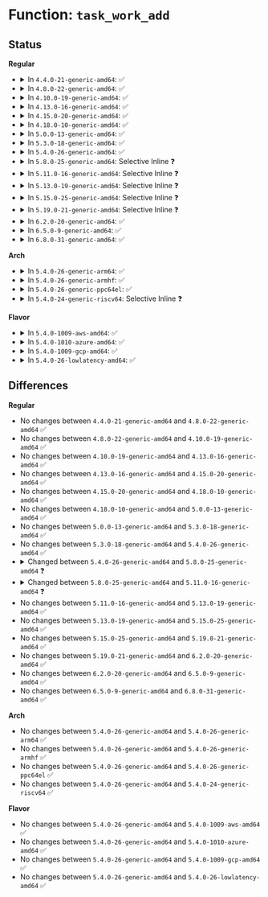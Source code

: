 # Function: <code>task_work_add</code>

## Status
<b>Regular</b>
<ul>
<li>
<details>
<summary>In <code>4.4.0-21-generic-amd64</code>: ✅</summary>

```c
int task_work_add(struct task_struct * task, struct callback_head * work, bool notify)
```

```json
{
  "name": "task_work_add",
  "collision_type": "Unique Global",
  "inline_type": "No",
  "funcs": [
    {
      "addr": 18446744071579494400,
      "name": "task_work_add",
      "external": true,
      "loc": "kernel/task_work.c:27",
      "file": "kernel/task_work.c",
      "inline": "seen, unknown",
      "caller_inline": [],
      "caller_func": [
        "kernel/sched/fair.c:task_tick_numa",
        "kernel/irq/manage.c:irq_thread",
        "kernel/events/uprobes.c:uprobe_copy_process",
        "security/keys/keyctl.c:keyctl_session_to_parent"
      ]
    }
  ],
  "symbols": [
    {
      "addr": 18446744071579494400,
      "name": "task_work_add",
      "section": ".text",
      "bind": "STB_GLOBAL",
      "size": 82
    }
  ]
}
```
</details>
</li>
<li>
<details>
<summary>In <code>4.8.0-22-generic-amd64</code>: ✅</summary>

```c
int task_work_add(struct task_struct * task, struct callback_head * work, bool notify)
```

```json
{
  "name": "task_work_add",
  "collision_type": "Unique Global",
  "inline_type": "No",
  "funcs": [
    {
      "addr": 18446744071579508544,
      "name": "task_work_add",
      "external": true,
      "loc": "kernel/task_work.c:27",
      "file": "kernel/task_work.c",
      "inline": "seen, unknown",
      "caller_inline": [],
      "caller_func": [
        "kernel/sched/fair.c:task_tick_numa",
        "kernel/irq/manage.c:irq_thread",
        "kernel/events/uprobes.c:uprobe_copy_process",
        "security/keys/keyctl.c:keyctl_session_to_parent",
        "security/yama/yama_lsm.c:report_access"
      ]
    }
  ],
  "symbols": [
    {
      "addr": 18446744071579508544,
      "name": "task_work_add",
      "section": ".text",
      "bind": "STB_GLOBAL",
      "size": 79
    }
  ]
}
```
</details>
</li>
<li>
<details>
<summary>In <code>4.10.0-19-generic-amd64</code>: ✅</summary>

```c
int task_work_add(struct task_struct * task, struct callback_head * work, bool notify)
```

```json
{
  "name": "task_work_add",
  "collision_type": "Unique Global",
  "inline_type": "No",
  "funcs": [
    {
      "addr": 18446744071579529216,
      "name": "task_work_add",
      "external": true,
      "loc": "kernel/task_work.c:27",
      "file": "kernel/task_work.c",
      "inline": "seen, unknown",
      "caller_inline": [],
      "caller_func": [
        "arch/x86/kernel/cpu/intel_rdt_rdtgroup.c:rdtgroup_tasks_write",
        "kernel/sched/fair.c:task_tick_numa",
        "kernel/irq/manage.c:irq_thread",
        "kernel/events/uprobes.c:uprobe_copy_process",
        "security/keys/keyctl.c:keyctl_session_to_parent",
        "security/yama/yama_lsm.c:report_access"
      ]
    }
  ],
  "symbols": [
    {
      "addr": 18446744071579529216,
      "name": "task_work_add",
      "section": ".text",
      "bind": "STB_GLOBAL",
      "size": 74
    }
  ]
}
```
</details>
</li>
<li>
<details>
<summary>In <code>4.13.0-16-generic-amd64</code>: ✅</summary>

```c
int task_work_add(struct task_struct * task, struct callback_head * work, bool notify)
```

```json
{
  "name": "task_work_add",
  "collision_type": "Unique Global",
  "inline_type": "No",
  "funcs": [
    {
      "addr": 18446744071579516752,
      "name": "task_work_add",
      "external": true,
      "loc": "kernel/task_work.c:27",
      "file": "kernel/task_work.c",
      "inline": "seen, unknown",
      "caller_inline": [],
      "caller_func": [
        "arch/x86/kernel/cpu/intel_rdt_rdtgroup.c:rdtgroup_tasks_write",
        "kernel/sched/fair.c:task_tick_numa",
        "kernel/irq/manage.c:irq_thread",
        "kernel/events/uprobes.c:uprobe_copy_process",
        "security/keys/keyctl.c:keyctl_session_to_parent",
        "security/yama/yama_lsm.c:report_access"
      ]
    }
  ],
  "symbols": [
    {
      "addr": 18446744071579516752,
      "name": "task_work_add",
      "section": ".text",
      "bind": "STB_GLOBAL",
      "size": 74
    }
  ]
}
```
</details>
</li>
<li>
<details>
<summary>In <code>4.15.0-20-generic-amd64</code>: ✅</summary>

```c
int task_work_add(struct task_struct * task, struct callback_head * work, bool notify)
```

```json
{
  "name": "task_work_add",
  "collision_type": "Unique Global",
  "inline_type": "No",
  "funcs": [
    {
      "addr": 18446744071579542880,
      "name": "task_work_add",
      "external": true,
      "loc": "kernel/task_work.c:28",
      "file": "kernel/task_work.c",
      "inline": "seen, unknown",
      "caller_inline": [],
      "caller_func": [
        "arch/x86/kernel/cpu/intel_rdt_rdtgroup.c:rdtgroup_tasks_write",
        "kernel/sched/fair.c:task_tick_numa",
        "kernel/irq/manage.c:irq_thread",
        "kernel/events/uprobes.c:uprobe_copy_process",
        "security/keys/keyctl.c:keyctl_session_to_parent",
        "security/yama/yama_lsm.c:report_access"
      ]
    }
  ],
  "symbols": [
    {
      "addr": 18446744071579542880,
      "name": "task_work_add",
      "section": ".text",
      "bind": "STB_GLOBAL",
      "size": 98
    }
  ]
}
```
</details>
</li>
<li>
<details>
<summary>In <code>4.18.0-10-generic-amd64</code>: ✅</summary>

```c
int task_work_add(struct task_struct * task, struct callback_head * work, bool notify)
```

```json
{
  "name": "task_work_add",
  "collision_type": "Unique Global",
  "inline_type": "No",
  "funcs": [
    {
      "addr": 18446744071579570576,
      "name": "task_work_add",
      "external": true,
      "loc": "kernel/task_work.c:28",
      "file": "kernel/task_work.c",
      "inline": "seen, unknown",
      "caller_inline": [],
      "caller_func": [
        "arch/x86/kernel/cpu/intel_rdt_rdtgroup.c:rdtgroup_tasks_write",
        "kernel/sched/fair.c:task_tick_numa",
        "kernel/irq/manage.c:irq_thread",
        "kernel/events/uprobes.c:uprobe_copy_process",
        "security/keys/keyctl.c:keyctl_session_to_parent",
        "security/yama/yama_lsm.c:report_access"
      ]
    }
  ],
  "symbols": [
    {
      "addr": 18446744071579570576,
      "name": "task_work_add",
      "section": ".text",
      "bind": "STB_GLOBAL",
      "size": 99
    }
  ]
}
```
</details>
</li>
<li>
<details>
<summary>In <code>5.0.0-13-generic-amd64</code>: ✅</summary>

```c
int task_work_add(struct task_struct * task, struct callback_head * work, bool notify)
```

```json
{
  "name": "task_work_add",
  "collision_type": "Unique Global",
  "inline_type": "No",
  "funcs": [
    {
      "addr": 18446744071579607568,
      "name": "task_work_add",
      "external": true,
      "loc": "kernel/task_work.c:28",
      "file": "kernel/task_work.c",
      "inline": "seen, unknown",
      "caller_inline": [],
      "caller_func": [
        "arch/x86/kernel/cpu/resctrl/rdtgroup.c:rdtgroup_tasks_write",
        "kernel/sched/fair.c:task_tick_numa",
        "kernel/irq/manage.c:irq_thread",
        "kernel/events/uprobes.c:uprobe_copy_process",
        "security/keys/keyctl.c:keyctl_session_to_parent",
        "security/yama/yama_lsm.c:report_access"
      ]
    }
  ],
  "symbols": [
    {
      "addr": 18446744071579607568,
      "name": "task_work_add",
      "section": ".text",
      "bind": "STB_GLOBAL",
      "size": 99
    }
  ]
}
```
</details>
</li>
<li>
<details>
<summary>In <code>5.3.0-18-generic-amd64</code>: ✅</summary>

```c
int task_work_add(struct task_struct * task, struct callback_head * work, bool notify)
```

```json
{
  "name": "task_work_add",
  "collision_type": "Unique Global",
  "inline_type": "No",
  "funcs": [
    {
      "addr": 18446744071579631920,
      "name": "task_work_add",
      "external": true,
      "loc": "kernel/task_work.c:28",
      "file": "kernel/task_work.c",
      "inline": "seen, unknown",
      "caller_inline": [],
      "caller_func": [
        "arch/x86/kernel/cpu/resctrl/rdtgroup.c:rdtgroup_tasks_write",
        "kernel/sched/fair.c:task_tick_fair",
        "kernel/irq/manage.c:irq_thread",
        "kernel/events/uprobes.c:uprobe_copy_process",
        "fs/file_table.c:fput_many",
        "fs/namespace.c:mntput_no_expire",
        "security/keys/keyctl.c:keyctl_session_to_parent",
        "security/yama/yama_lsm.c:report_access"
      ]
    }
  ],
  "symbols": [
    {
      "addr": 18446744071579631920,
      "name": "task_work_add",
      "section": ".text",
      "bind": "STB_GLOBAL",
      "size": 75
    }
  ]
}
```
</details>
</li>
<li>
<details>
<summary>In <code>5.4.0-26-generic-amd64</code>: ✅</summary>

```c
int task_work_add(struct task_struct * task, struct callback_head * work, bool notify)
```

```json
{
  "name": "task_work_add",
  "collision_type": "Unique Global",
  "inline_type": "No",
  "funcs": [
    {
      "addr": 18446744071579657456,
      "name": "task_work_add",
      "external": true,
      "loc": "kernel/task_work.c:28",
      "file": "kernel/task_work.c",
      "inline": "seen, unknown",
      "caller_inline": [],
      "caller_func": [
        "arch/x86/kernel/cpu/resctrl/rdtgroup.c:rdtgroup_tasks_write",
        "kernel/sched/fair.c:task_tick_fair",
        "kernel/irq/manage.c:irq_thread",
        "kernel/events/uprobes.c:uprobe_copy_process",
        "fs/file_table.c:fput_many",
        "fs/namespace.c:mntput_no_expire",
        "security/keys/keyctl.c:keyctl_session_to_parent",
        "security/yama/yama_lsm.c:report_access"
      ]
    }
  ],
  "symbols": [
    {
      "addr": 18446744071579657456,
      "name": "task_work_add",
      "section": ".text",
      "bind": "STB_GLOBAL",
      "size": 75
    }
  ]
}
```
</details>
</li>
<li>
<details>
<summary>In <code>5.8.0-25-generic-amd64</code>: Selective Inline ❓</summary>

```c
int task_work_add(struct task_struct * task, struct callback_head * work, int notify)
```

```json
{
  "name": "task_work_add",
  "collision_type": "Unique Global",
  "inline_type": "Selective",
  "funcs": [
    {
      "addr": 18446744071579690192,
      "name": "task_work_add",
      "external": true,
      "loc": "kernel/task_work.c:28",
      "file": "kernel/task_work.c",
      "inline": "not declared, inlined",
      "caller_inline": [],
      "caller_func": [
        "arch/x86/kernel/cpu/mce/core.c:do_machine_check",
        "arch/x86/kernel/cpu/resctrl/rdtgroup.c:__rdtgroup_move_task",
        "kernel/sched/fair.c:task_tick_fair",
        "kernel/irq/manage.c:irq_thread",
        "kernel/events/uprobes.c:uprobe_copy_process",
        "fs/namespace.c:mntput_no_expire",
        "fs/io_uring.c:__io_async_wake",
        "fs/io_uring.c:__io_async_wake",
        "security/keys/keyctl.c:keyctl_session_to_parent",
        "security/yama/yama_lsm.c:report_access",
        "drivers/acpi/apei/ghes.c:ghes_proc_in_irq"
      ]
    }
  ],
  "symbols": [
    {
      "addr": 18446744071579690192,
      "name": "task_work_add",
      "section": ".text",
      "bind": "STB_GLOBAL",
      "size": 204
    }
  ]
}
```
</details>
</li>
<li>
<details>
<summary>In <code>5.11.0-16-generic-amd64</code>: Selective Inline ❓</summary>

```c
int task_work_add(struct task_struct * task, struct callback_head * work, enum task_work_notify_mode notify)
```

```json
{
  "name": "task_work_add",
  "collision_type": "Unique Global",
  "inline_type": "Selective",
  "funcs": [
    {
      "addr": 18446744071579668528,
      "name": "task_work_add",
      "external": true,
      "loc": "kernel/task_work.c:32",
      "file": "kernel/task_work.c",
      "inline": "not declared, inlined",
      "caller_inline": [],
      "caller_func": [
        "arch/x86/kernel/cpu/mce/core.c:queue_task_work",
        "kernel/sched/fair.c:task_tick_fair",
        "kernel/irq/manage.c:irq_thread",
        "kernel/time/posix-cpu-timers.c:run_posix_cpu_timers",
        "kernel/events/uprobes.c:uprobe_copy_process",
        "fs/namespace.c:mntput_no_expire",
        "fs/io_uring.c:io_link_timeout_fn",
        "fs/io_uring.c:io_link_timeout_fn",
        "fs/io_uring.c:io_wq_submit_work",
        "fs/io_uring.c:io_timeout_cancel",
        "fs/io_uring.c:io_poll_remove_one",
        "fs/io_uring.c:__io_async_wake",
        "fs/io_uring.c:io_async_buf_func",
        "fs/io_uring.c:io_put_req_deferred_cb",
        "fs/io_uring.c:io_req_free_batch",
        "fs/io_uring.c:__io_req_task_cancel",
        "fs/io_uring.c:io_req_task_work_add",
        "fs/io_uring.c:io_fail_links",
        "fs/io_uring.c:io_fail_links",
        "fs/io_uring.c:io_commit_cqring",
        "fs/io_uring.c:io_flush_timeouts",
        "fs/io_uring.c:io_kill_timeouts",
        "security/keys/keyctl.c:keyctl_session_to_parent",
        "security/yama/yama_lsm.c:report_access",
        "drivers/acpi/apei/ghes.c:ghes_proc_in_irq"
      ]
    }
  ],
  "symbols": [
    {
      "addr": 18446744071579668528,
      "name": "task_work_add",
      "section": ".text",
      "bind": "STB_GLOBAL",
      "size": 134
    }
  ]
}
```
</details>
</li>
<li>
<details>
<summary>In <code>5.13.0-19-generic-amd64</code>: Selective Inline ❓</summary>

```c
int task_work_add(struct task_struct * task, struct callback_head * work, enum task_work_notify_mode notify)
```

```json
{
  "name": "task_work_add",
  "collision_type": "Unique Global",
  "inline_type": "Selective",
  "funcs": [
    {
      "addr": 18446744071579675184,
      "name": "task_work_add",
      "external": true,
      "loc": "kernel/task_work.c:32",
      "file": "kernel/task_work.c",
      "inline": "not declared, inlined",
      "caller_inline": [],
      "caller_func": [
        "arch/x86/kernel/cpu/mce/core.c:queue_task_work",
        "kernel/sched/fair.c:task_tick_fair",
        "kernel/irq/manage.c:irq_thread",
        "kernel/time/posix-cpu-timers.c:run_posix_cpu_timers",
        "kernel/events/uprobes.c:uprobe_copy_process",
        "fs/namespace.c:mntput_no_expire",
        "fs/io_uring.c:io_ring_exit_work",
        "fs/io_uring.c:io_req_task_work_add",
        "security/keys/keyctl.c:keyctl_session_to_parent",
        "security/yama/yama_lsm.c:report_access",
        "drivers/acpi/apei/ghes.c:ghes_proc_in_irq"
      ]
    }
  ],
  "symbols": [
    {
      "addr": 18446744071579675184,
      "name": "task_work_add",
      "section": ".text",
      "bind": "STB_GLOBAL",
      "size": 130
    }
  ]
}
```
</details>
</li>
<li>
<details>
<summary>In <code>5.15.0-25-generic-amd64</code>: Selective Inline ❓</summary>

```c
int task_work_add(struct task_struct * task, struct callback_head * work, enum task_work_notify_mode notify)
```

```json
{
  "name": "task_work_add",
  "collision_type": "Unique Global",
  "inline_type": "Selective",
  "funcs": [
    {
      "addr": 18446744071579753392,
      "name": "task_work_add",
      "external": true,
      "loc": "kernel/task_work.c:32",
      "file": "kernel/task_work.c",
      "inline": "not declared, inlined",
      "caller_inline": [],
      "caller_func": [
        "arch/x86/kernel/cpu/mce/core.c:queue_task_work",
        "arch/x86/mm/tlb.c:switch_mm_irqs_off",
        "kernel/sched/fair.c:task_tick_fair",
        "kernel/irq/manage.c:irq_thread",
        "kernel/time/posix-cpu-timers.c:run_posix_cpu_timers",
        "kernel/events/uprobes.c:uprobe_copy_process",
        "fs/namespace.c:mntput_no_expire",
        "fs/io_uring.c:io_ring_exit_work",
        "fs/io_uring.c:io_req_task_work_add",
        "fs/io-wq.c:io_queue_worker_create",
        "security/keys/keyctl.c:keyctl_session_to_parent",
        "security/yama/yama_lsm.c:report_access",
        "drivers/acpi/apei/ghes.c:ghes_proc_in_irq"
      ]
    }
  ],
  "symbols": [
    {
      "addr": 18446744071579753392,
      "name": "task_work_add",
      "section": ".text",
      "bind": "STB_GLOBAL",
      "size": 130
    }
  ]
}
```
</details>
</li>
<li>
<details>
<summary>In <code>5.19.0-21-generic-amd64</code>: Selective Inline ❓</summary>

```c
int task_work_add(struct task_struct * task, struct callback_head * work, enum task_work_notify_mode notify)
```

```json
{
  "name": "task_work_add",
  "collision_type": "Unique Global",
  "inline_type": "Selective",
  "funcs": [
    {
      "addr": 18446744071579858688,
      "name": "task_work_add",
      "external": true,
      "loc": "kernel/task_work.c:42",
      "file": "kernel/task_work.c",
      "inline": "not declared, inlined",
      "caller_inline": [],
      "caller_func": [
        "arch/x86/kernel/cpu/mce/core.c:queue_task_work",
        "arch/x86/mm/tlb.c:switch_mm_irqs_off",
        "kernel/sched/fair.c:task_tick_fair",
        "kernel/irq/manage.c:irq_thread",
        "kernel/time/posix-cpu-timers.c:run_posix_cpu_timers",
        "kernel/events/uprobes.c:uprobe_copy_process",
        "fs/namespace.c:mntput_no_expire",
        "security/keys/keyctl.c:keyctl_session_to_parent",
        "security/yama/yama_lsm.c:report_access",
        "io_uring/io_uring.c:io_ring_exit_work",
        "io_uring/io_uring.c:__io_req_task_work_add",
        "io_uring/io-wq.c:io_queue_worker_create",
        "drivers/acpi/apei/ghes.c:ghes_proc_in_irq"
      ]
    }
  ],
  "symbols": [
    {
      "addr": 18446744071579858688,
      "name": "task_work_add",
      "section": ".text",
      "bind": "STB_GLOBAL",
      "size": 168
    }
  ]
}
```
</details>
</li>
<li>
<details>
<summary>In <code>6.2.0-20-generic-amd64</code>: ✅</summary>

```c
int task_work_add(struct task_struct * task, struct callback_head * work, enum task_work_notify_mode notify)
```

```json
{
  "name": "task_work_add",
  "collision_type": "Unique Global",
  "inline_type": "No",
  "funcs": [
    {
      "addr": 18446744071579999904,
      "name": "task_work_add",
      "external": true,
      "loc": "kernel/task_work.c:42",
      "file": "kernel/task_work.c",
      "inline": "seen, unknown",
      "caller_inline": [],
      "caller_func": [
        "arch/x86/kernel/cpu/mce/core.c:queue_task_work",
        "arch/x86/mm/tlb.c:switch_mm_irqs_off",
        "kernel/sched/fair.c:task_tick_fair",
        "kernel/irq/manage.c:irq_thread",
        "kernel/time/posix-cpu-timers.c:run_posix_cpu_timers",
        "kernel/events/core.c:event_sched_out",
        "kernel/events/uprobes.c:uprobe_copy_process",
        "fs/namespace.c:mntput_no_expire",
        "security/keys/keyctl.c:keyctl_session_to_parent",
        "security/yama/yama_lsm.c:report_access",
        "io_uring/io_uring.c:io_ring_exit_work",
        "io_uring/io_uring.c:__io_req_task_work_add",
        "io_uring/msg_ring.c:io_msg_ring",
        "io_uring/msg_ring.c:io_msg_ring",
        "io_uring/rsrc.c:io_rsrc_node_ref_zero",
        "io_uring/io-wq.c:io_queue_worker_create",
        "drivers/acpi/apei/ghes.c:ghes_proc_in_irq"
      ]
    }
  ],
  "symbols": [
    {
      "addr": 18446744071579999904,
      "name": "task_work_add",
      "section": ".text",
      "bind": "STB_GLOBAL",
      "size": 185
    }
  ]
}
```
</details>
</li>
<li>
<details>
<summary>In <code>6.5.0-9-generic-amd64</code>: ✅</summary>

```c
int task_work_add(struct task_struct * task, struct callback_head * work, enum task_work_notify_mode notify)
```

```json
{
  "name": "task_work_add",
  "collision_type": "Unique Global",
  "inline_type": "No",
  "funcs": [
    {
      "addr": 18446744071580053776,
      "name": "task_work_add",
      "external": true,
      "loc": "kernel/task_work.c:42",
      "file": "kernel/task_work.c",
      "inline": "seen, unknown",
      "caller_inline": [],
      "caller_func": [
        "arch/x86/kernel/cpu/mce/core.c:queue_task_work",
        "arch/x86/mm/tlb.c:switch_mm_irqs_off",
        "kernel/sched/core.c:task_tick_mm_cid",
        "kernel/sched/fair.c:task_tick_fair",
        "kernel/irq/manage.c:irq_thread",
        "kernel/time/posix-cpu-timers.c:run_posix_cpu_timers",
        "kernel/events/core.c:event_sched_out",
        "kernel/events/uprobes.c:uprobe_copy_process",
        "fs/namespace.c:mntput_no_expire",
        "security/keys/keyctl.c:keyctl_session_to_parent",
        "security/yama/yama_lsm.c:report_access",
        "io_uring/io_uring.c:io_ring_exit_work",
        "io_uring/io_uring.c:io_activate_pollwq",
        "io_uring/io_uring.c:io_req_normal_work_add",
        "io_uring/msg_ring.c:io_msg_send_fd",
        "io_uring/msg_ring.c:io_msg_ring_data",
        "io_uring/io-wq.c:io_queue_worker_create",
        "drivers/acpi/apei/ghes.c:ghes_proc_in_irq"
      ]
    }
  ],
  "symbols": [
    {
      "addr": 18446744071580053776,
      "name": "task_work_add",
      "section": ".text",
      "bind": "STB_GLOBAL",
      "size": 187
    }
  ]
}
```
</details>
</li>
<li>
<details>
<summary>In <code>6.8.0-31-generic-amd64</code>: ✅</summary>

```c
int task_work_add(struct task_struct * task, struct callback_head * work, enum task_work_notify_mode notify)
```

```json
{
  "name": "task_work_add",
  "collision_type": "Unique Global",
  "inline_type": "No",
  "funcs": [
    {
      "addr": 18446744071580096240,
      "name": "task_work_add",
      "external": true,
      "loc": "kernel/task_work.c:42",
      "file": "kernel/task_work.c",
      "inline": "seen, unknown",
      "caller_inline": [],
      "caller_func": [
        "arch/x86/kernel/cpu/mce/core.c:queue_task_work",
        "arch/x86/mm/tlb.c:switch_mm_irqs_off",
        "kernel/sched/core.c:task_tick_mm_cid",
        "kernel/sched/fair.c:task_tick_fair",
        "kernel/irq/manage.c:irq_thread",
        "kernel/time/posix-cpu-timers.c:run_posix_cpu_timers",
        "kernel/events/core.c:event_sched_out",
        "kernel/events/uprobes.c:uprobe_copy_process",
        "fs/namespace.c:mntput_no_expire",
        "security/keys/keyctl.c:keyctl_session_to_parent",
        "security/yama/yama_lsm.c:report_access",
        "io_uring/io_uring.c:io_ring_exit_work",
        "io_uring/io_uring.c:io_activate_pollwq",
        "io_uring/io_uring.c:io_req_normal_work_add",
        "io_uring/msg_ring.c:io_msg_send_fd",
        "io_uring/msg_ring.c:io_msg_ring_data",
        "io_uring/io-wq.c:io_queue_worker_create",
        "drivers/acpi/apei/ghes.c:ghes_proc_in_irq"
      ]
    }
  ],
  "symbols": [
    {
      "addr": 18446744071580096240,
      "name": "task_work_add",
      "section": ".text",
      "bind": "STB_GLOBAL",
      "size": 187
    }
  ]
}
```
</details>
</li>
</ul>
<b>Arch</b>
<ul>
<li>
<details>
<summary>In <code>5.4.0-26-generic-arm64</code>: ✅</summary>

```c
int task_work_add(struct task_struct * task, struct callback_head * work, bool notify)
```

```json
{
  "name": "task_work_add",
  "collision_type": "Unique Global",
  "inline_type": "No",
  "funcs": [
    {
      "addr": 18446603336490831616,
      "name": "task_work_add",
      "external": true,
      "loc": "kernel/task_work.c:28",
      "file": "kernel/task_work.c",
      "inline": "seen, unknown",
      "caller_inline": [],
      "caller_func": [
        "kernel/sched/fair.c:task_tick_fair",
        "kernel/irq/manage.c:irq_thread",
        "kernel/events/uprobes.c:uprobe_copy_process",
        "fs/file_table.c:fput_many",
        "fs/namespace.c:mntput_no_expire",
        "security/keys/keyctl.c:keyctl_session_to_parent",
        "security/yama/yama_lsm.c:report_access"
      ]
    }
  ],
  "symbols": [
    {
      "addr": 18446603336490831616,
      "name": "task_work_add",
      "section": ".text",
      "bind": "STB_GLOBAL",
      "size": 244
    }
  ]
}
```
</details>
</li>
<li>
<details>
<summary>In <code>5.4.0-26-generic-armhf</code>: ✅</summary>

```c
int task_work_add(struct task_struct * task, struct callback_head * work, bool notify)
```

```json
{
  "name": "task_work_add",
  "collision_type": "Unique Global",
  "inline_type": "No",
  "funcs": [
    {
      "addr": 3224862344,
      "name": "task_work_add",
      "external": true,
      "loc": "kernel/task_work.c:28",
      "file": "kernel/task_work.c",
      "inline": "seen, unknown",
      "caller_inline": [],
      "caller_func": [
        "kernel/irq/manage.c:irq_thread",
        "kernel/events/uprobes.c:uprobe_copy_process",
        "fs/namespace.c:mntput_no_expire",
        "security/keys/keyctl.c:keyctl_session_to_parent",
        "security/yama/yama_lsm.c:report_access"
      ]
    }
  ],
  "symbols": [
    {
      "addr": 3224862344,
      "name": "task_work_add",
      "section": ".text",
      "bind": "STB_GLOBAL",
      "size": 160
    }
  ]
}
```
</details>
</li>
<li>
<details>
<summary>In <code>5.4.0-26-generic-ppc64el</code>: ✅</summary>

```c
int task_work_add(struct task_struct * task, struct callback_head * work, bool notify)
```

```json
{
  "name": "task_work_add",
  "collision_type": "Unique Global",
  "inline_type": "No",
  "funcs": [
    {
      "addr": 13835058055283665840,
      "name": "task_work_add",
      "external": true,
      "loc": "kernel/task_work.c:28",
      "file": "kernel/task_work.c",
      "inline": "seen, unknown",
      "caller_inline": [],
      "caller_func": [
        "kernel/sched/fair.c:task_tick_fair",
        "kernel/irq/manage.c:irq_thread",
        "kernel/events/uprobes.c:uprobe_copy_process",
        "fs/file_table.c:fput_many",
        "fs/namespace.c:mntput_no_expire",
        "security/keys/keyctl.c:keyctl_session_to_parent",
        "security/yama/yama_lsm.c:report_access"
      ]
    }
  ],
  "symbols": [
    {
      "addr": 13835058055283665840,
      "name": "task_work_add",
      "section": ".text",
      "bind": "STB_GLOBAL",
      "size": 192
    }
  ]
}
```
</details>
</li>
<li>
<details>
<summary>In <code>5.4.0-24-generic-riscv64</code>: Selective Inline ❓</summary>

```c
int task_work_add(struct task_struct * task, struct callback_head * work, bool notify)
```

```json
{
  "name": "task_work_add",
  "collision_type": "Unique Global",
  "inline_type": "Selective",
  "funcs": [
    {
      "addr": 18446743936271502978,
      "name": "task_work_add",
      "external": true,
      "loc": "kernel/task_work.c:28",
      "file": "kernel/task_work.c",
      "inline": "not declared, inlined",
      "caller_inline": [],
      "caller_func": [
        "kernel/irq/manage.c:irq_thread",
        "fs/file_table.c:fput_many",
        "fs/namespace.c:mntput_no_expire",
        "security/keys/keyctl.c:keyctl_session_to_parent",
        "security/yama/yama_lsm.c:report_access"
      ]
    }
  ],
  "symbols": [
    {
      "addr": 18446743936271502978,
      "name": "task_work_add",
      "section": ".text",
      "bind": "STB_GLOBAL",
      "size": 134
    }
  ]
}
```
</details>
</li>
</ul>
<b>Flavor</b>
<ul>
<li>
<details>
<summary>In <code>5.4.0-1009-aws-amd64</code>: ✅</summary>

```c
int task_work_add(struct task_struct * task, struct callback_head * work, bool notify)
```

```json
{
  "name": "task_work_add",
  "collision_type": "Unique Global",
  "inline_type": "No",
  "funcs": [
    {
      "addr": 18446744071579633776,
      "name": "task_work_add",
      "external": true,
      "loc": "kernel/task_work.c:28",
      "file": "kernel/task_work.c",
      "inline": "seen, unknown",
      "caller_inline": [],
      "caller_func": [
        "arch/x86/kernel/cpu/resctrl/rdtgroup.c:rdtgroup_tasks_write",
        "kernel/sched/fair.c:task_tick_fair",
        "kernel/irq/manage.c:irq_thread",
        "kernel/events/uprobes.c:uprobe_copy_process",
        "fs/file_table.c:fput_many",
        "fs/namespace.c:mntput_no_expire",
        "security/keys/keyctl.c:keyctl_session_to_parent",
        "security/yama/yama_lsm.c:report_access"
      ]
    }
  ],
  "symbols": [
    {
      "addr": 18446744071579633776,
      "name": "task_work_add",
      "section": ".text",
      "bind": "STB_GLOBAL",
      "size": 75
    }
  ]
}
```
</details>
</li>
<li>
<details>
<summary>In <code>5.4.0-1010-azure-amd64</code>: ✅</summary>

```c
int task_work_add(struct task_struct * task, struct callback_head * work, bool notify)
```

```json
{
  "name": "task_work_add",
  "collision_type": "Unique Global",
  "inline_type": "No",
  "funcs": [
    {
      "addr": 18446744071579562096,
      "name": "task_work_add",
      "external": true,
      "loc": "kernel/task_work.c:28",
      "file": "kernel/task_work.c",
      "inline": "seen, unknown",
      "caller_inline": [],
      "caller_func": [
        "arch/x86/kernel/cpu/resctrl/rdtgroup.c:rdtgroup_tasks_write",
        "kernel/sched/fair.c:task_tick_fair",
        "kernel/irq/manage.c:irq_thread",
        "kernel/events/uprobes.c:uprobe_copy_process",
        "fs/file_table.c:fput_many",
        "fs/namespace.c:mntput_no_expire",
        "security/keys/keyctl.c:keyctl_session_to_parent",
        "security/yama/yama_lsm.c:report_access"
      ]
    }
  ],
  "symbols": [
    {
      "addr": 18446744071579562096,
      "name": "task_work_add",
      "section": ".text",
      "bind": "STB_GLOBAL",
      "size": 75
    }
  ]
}
```
</details>
</li>
<li>
<details>
<summary>In <code>5.4.0-1009-gcp-amd64</code>: ✅</summary>

```c
int task_work_add(struct task_struct * task, struct callback_head * work, bool notify)
```

```json
{
  "name": "task_work_add",
  "collision_type": "Unique Global",
  "inline_type": "No",
  "funcs": [
    {
      "addr": 18446744071579631040,
      "name": "task_work_add",
      "external": true,
      "loc": "kernel/task_work.c:28",
      "file": "kernel/task_work.c",
      "inline": "seen, unknown",
      "caller_inline": [],
      "caller_func": [
        "arch/x86/kernel/cpu/resctrl/rdtgroup.c:rdtgroup_tasks_write",
        "kernel/sched/fair.c:task_tick_fair",
        "kernel/irq/manage.c:irq_thread",
        "kernel/events/uprobes.c:uprobe_copy_process",
        "fs/file_table.c:fput_many",
        "fs/namespace.c:mntput_no_expire",
        "security/keys/keyctl.c:keyctl_session_to_parent",
        "security/yama/yama_lsm.c:report_access"
      ]
    }
  ],
  "symbols": [
    {
      "addr": 18446744071579631040,
      "name": "task_work_add",
      "section": ".text",
      "bind": "STB_GLOBAL",
      "size": 75
    }
  ]
}
```
</details>
</li>
<li>
<details>
<summary>In <code>5.4.0-26-lowlatency-amd64</code>: ✅</summary>

```c
int task_work_add(struct task_struct * task, struct callback_head * work, bool notify)
```

```json
{
  "name": "task_work_add",
  "collision_type": "Unique Global",
  "inline_type": "No",
  "funcs": [
    {
      "addr": 18446744071579665056,
      "name": "task_work_add",
      "external": true,
      "loc": "kernel/task_work.c:28",
      "file": "kernel/task_work.c",
      "inline": "seen, unknown",
      "caller_inline": [],
      "caller_func": [
        "arch/x86/kernel/cpu/resctrl/rdtgroup.c:rdtgroup_tasks_write",
        "kernel/sched/fair.c:task_tick_fair",
        "kernel/irq/manage.c:irq_thread",
        "kernel/events/uprobes.c:uprobe_copy_process",
        "fs/file_table.c:fput_many",
        "fs/namespace.c:mntput_no_expire",
        "security/keys/keyctl.c:keyctl_session_to_parent",
        "security/yama/yama_lsm.c:report_access"
      ]
    }
  ],
  "symbols": [
    {
      "addr": 18446744071579665056,
      "name": "task_work_add",
      "section": ".text",
      "bind": "STB_GLOBAL",
      "size": 75
    }
  ]
}
```
</details>
</li>
</ul>

## Differences
<b>Regular</b>
<ul>
<li>
No changes between <code>4.4.0-21-generic-amd64</code> and <code>4.8.0-22-generic-amd64</code> ✅
</li>
<li>
No changes between <code>4.8.0-22-generic-amd64</code> and <code>4.10.0-19-generic-amd64</code> ✅
</li>
<li>
No changes between <code>4.10.0-19-generic-amd64</code> and <code>4.13.0-16-generic-amd64</code> ✅
</li>
<li>
No changes between <code>4.13.0-16-generic-amd64</code> and <code>4.15.0-20-generic-amd64</code> ✅
</li>
<li>
No changes between <code>4.15.0-20-generic-amd64</code> and <code>4.18.0-10-generic-amd64</code> ✅
</li>
<li>
No changes between <code>4.18.0-10-generic-amd64</code> and <code>5.0.0-13-generic-amd64</code> ✅
</li>
<li>
No changes between <code>5.0.0-13-generic-amd64</code> and <code>5.3.0-18-generic-amd64</code> ✅
</li>
<li>
No changes between <code>5.3.0-18-generic-amd64</code> and <code>5.4.0-26-generic-amd64</code> ✅
</li>
<li>
<details>
<summary>Changed between <code>5.4.0-26-generic-amd64</code> and <code>5.8.0-25-generic-amd64</code> ❓</summary>
<ul>
<li>
<b>Param type changed. </b>
<code>bool notify</code> ➡️ <code>int notify</code>
</li>
</ul>
</details>
</li>
<li>
<details>
<summary>Changed between <code>5.8.0-25-generic-amd64</code> and <code>5.11.0-16-generic-amd64</code> ❓</summary>
<ul>
<li>
<b>Param type changed. </b>
<code>int notify</code> ➡️ <code>enum task_work_notify_mode notify</code>
</li>
</ul>
</details>
</li>
<li>
No changes between <code>5.11.0-16-generic-amd64</code> and <code>5.13.0-19-generic-amd64</code> ✅
</li>
<li>
No changes between <code>5.13.0-19-generic-amd64</code> and <code>5.15.0-25-generic-amd64</code> ✅
</li>
<li>
No changes between <code>5.15.0-25-generic-amd64</code> and <code>5.19.0-21-generic-amd64</code> ✅
</li>
<li>
No changes between <code>5.19.0-21-generic-amd64</code> and <code>6.2.0-20-generic-amd64</code> ✅
</li>
<li>
No changes between <code>6.2.0-20-generic-amd64</code> and <code>6.5.0-9-generic-amd64</code> ✅
</li>
<li>
No changes between <code>6.5.0-9-generic-amd64</code> and <code>6.8.0-31-generic-amd64</code> ✅
</li>
</ul>
<b>Arch</b>
<ul>
<li>
No changes between <code>5.4.0-26-generic-amd64</code> and <code>5.4.0-26-generic-arm64</code> ✅
</li>
<li>
No changes between <code>5.4.0-26-generic-amd64</code> and <code>5.4.0-26-generic-armhf</code> ✅
</li>
<li>
No changes between <code>5.4.0-26-generic-amd64</code> and <code>5.4.0-26-generic-ppc64el</code> ✅
</li>
<li>
No changes between <code>5.4.0-26-generic-amd64</code> and <code>5.4.0-24-generic-riscv64</code> ✅
</li>
</ul>
<b>Flavor</b>
<ul>
<li>
No changes between <code>5.4.0-26-generic-amd64</code> and <code>5.4.0-1009-aws-amd64</code> ✅
</li>
<li>
No changes between <code>5.4.0-26-generic-amd64</code> and <code>5.4.0-1010-azure-amd64</code> ✅
</li>
<li>
No changes between <code>5.4.0-26-generic-amd64</code> and <code>5.4.0-1009-gcp-amd64</code> ✅
</li>
<li>
No changes between <code>5.4.0-26-generic-amd64</code> and <code>5.4.0-26-lowlatency-amd64</code> ✅
</li>
</ul>

